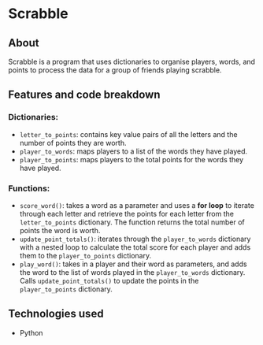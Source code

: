 # Scrabble

## About

Scrabble is a program that uses dictionaries to organise players, words, and points to process the data for a group of friends playing scrabble.

## Features and code breakdown

### Dictionaries:

- `letter_to_points`: contains key value pairs of all the letters and the number of points they are worth.
- `player_to_words`: maps players to a list of the words they have played.
- `player_to_points`: maps players to the total points for the words they have played.

### Functions:

- `score_word()`: takes a word as a parameter and uses a **for loop** to iterate through each letter and retrieve the points for each letter from the `letter_to_points` dictionary. The function returns the total number of points the word is worth.
- `update_point_totals()`: iterates through the `player_to_words` dictionary with a nested loop to calculate the total score for each player and adds them to the `player_to_points` dictionary.
- `play_word()`: takes in a player and their word as parameters, and adds the word to the list of words played in the `player_to_words` dictionary. Calls `update_point_totals()` to update the points in the `player_to_points` dictionary.

## Technologies used

- Python
